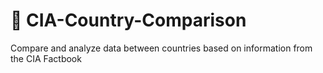 # 🔎 CIA-Country-Comparison
Compare and analyze data between countries based on information from the CIA Factbook